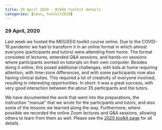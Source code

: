 ```yaml
---
title: 29 April 2020 - M/EEG toolkit details
categories: [news, toolkit2020]
---
```


### 29 April, 2020

Last week we hosted the MEG/EEG toolkit course online. Due to the COVID-19 pandemic we had to transform it in an online format in which almost everyone (participants and tutors) were attending from home. The format consisted of lectures, extended Q&A sessions, and hands-on sessions where participants worked on tutorials on their own computer. Besides doing it online, this posed additional challenges, with kids at home requiring attention, with time-zone differences, and with some participants now also having clinical duties. This required a lot of creativity of everyone involved, resulting in interesting opportunities. In short: it was a great success, with very good interaction between the about 35 participants and the tutors.  

We have documented the work that went into the preparations, the instruction "manual" that we wrote for the participants and tutors, and also some of the lessons we learned along the way. Furthermore, where possible we recorded the online Zoom lectures and Q&A sessions, allowing others to learn from them as well. Please see the [2020 toolkit page](/workshop/toolkit2020) for all details.
